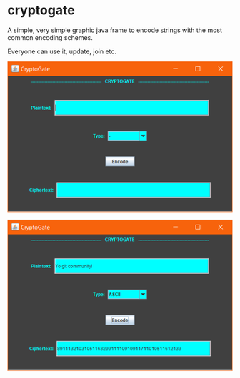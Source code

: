 # cryptogate
A simple, very simple graphic java frame to encode strings with the most common encoding schemes.

Everyone can use it, update, join etc.

![Ex1](/images/1.PNG)

![Ex2](/images/2.PNG)
